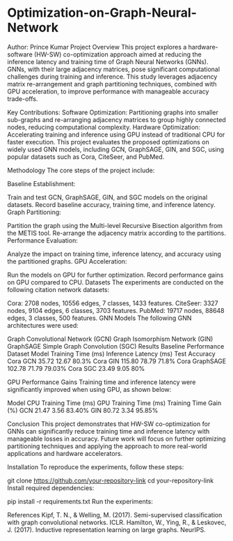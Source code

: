 # Optimization-on-Graph-Neural-Network
Author: Prince Kumar
Project Overview
This project explores a hardware-software (HW-SW) co-optimization approach aimed at reducing the inference latency and training time of Graph Neural Networks (GNNs). GNNs, with their large adjacency matrices, pose significant computational challenges during training and inference. This study leverages adjacency matrix re-arrangement and graph partitioning techniques, combined with GPU acceleration, to improve performance with manageable accuracy trade-offs.

Key Contributions:
Software Optimization: Partitioning graphs into smaller sub-graphs and re-arranging adjacency matrices to group highly connected nodes, reducing computational complexity.
Hardware Optimization: Accelerating training and inference using GPU instead of traditional CPU for faster execution.
This project evaluates the proposed optimizations on widely used GNN models, including GCN, GraphSAGE, GIN, and SGC, using popular datasets such as Cora, CiteSeer, and PubMed.

Methodology
The core steps of the project include:

Baseline Establishment:

Train and test GCN, GraphSAGE, GIN, and SGC models on the original datasets.
Record baseline accuracy, training time, and inference latency.
Graph Partitioning:

Partition the graph using the Multi-level Recursive Bisection algorithm from the METIS tool.
Re-arrange the adjacency matrix according to the partitions.
Performance Evaluation:

Analyze the impact on training time, inference latency, and accuracy using the partitioned graphs.
GPU Acceleration:

Run the models on GPU for further optimization.
Record performance gains on GPU compared to CPU.
Datasets
The experiments are conducted on the following citation network datasets:

Cora: 2708 nodes, 10556 edges, 7 classes, 1433 features.
CiteSeer: 3327 nodes, 9104 edges, 6 classes, 3703 features.
PubMed: 19717 nodes, 88648 edges, 3 classes, 500 features.
GNN Models
The following GNN architectures were used:

Graph Convolutional Network (GCN)
Graph Isomorphism Network (GIN)
GraphSAGE
Simple Graph Convolution (SGC)
Results
Baseline Performance
Dataset	Model	  Training Time (ms)	    Inference Latency (ms)	        Test Accuracy
Cora	GCN	       35.72	                     12.67	                        80.3%
Cora	GIN	       115.80	                     78.79	                        71.8%
Cora	GraphSAGE	 102.78	                     71.79	                        79.03%
Cora	SGC	       23.49	                     9.05	                          80%

GPU Performance Gains
Training time and inference latency were significantly improved when using GPU, as shown below:

Model	CPU Training Time (ms)	GPU Training Time (ms)	Training Time Gain (%)
GCN	        21.47	                3.56	               83.40%
GIN	        80.72	                3.34	               95.85%

Conclusion
This project demonstrates that HW-SW co-optimization for GNNs can significantly reduce training time and inference latency with manageable losses in accuracy. Future work will focus on further optimizing partitioning techniques and applying the approach to more real-world applications and hardware accelerators.

Installation
To reproduce the experiments, follow these steps:

git clone https://github.com/your-repository-link
cd your-repository-link
Install required dependencies:

pip install -r requirements.txt
Run the experiments:

References
Kipf, T. N., & Welling, M. (2017). Semi-supervised classification with graph convolutional networks. ICLR.
Hamilton, W., Ying, R., & Leskovec, J. (2017). Inductive representation learning on large graphs. NeurIPS.

